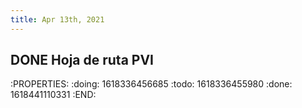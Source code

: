 ```yaml
---
title: Apr 13th, 2021
---
```


## DONE Hoja de ruta PVI
:PROPERTIES:
:doing: 1618336456685
:todo: 1618336455980
:done: 1618441110331
:END:
